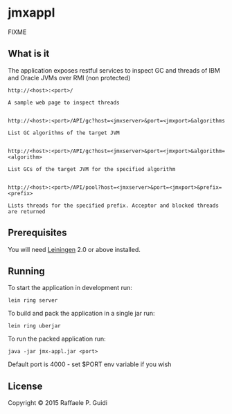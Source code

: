 # jmxappl

FIXME

## What is it

The application exposes restful services to inspect GC and threads of IBM and Oracle JVMs over RMI (non protected)

    http://<host>:<port>/
    
    A sample web page to inspect threads
    

    http://<host>:<port>/API/gc?host=<jmxserver>&port=<jmxport>&algorithms
    
    List GC algorithms of the target JVM
    
    
    http://<host>:<port>/API/gc?host=<jmxserver>&port=<jmxport>&algorithm=<algorithm>
    
    List GCs of the target JVM for the specified algorithm


    http://<host>:<port>/API/pool?host=<jmxserver>&port=<jmxport>&prefix=<prefix>
    
    Lists threads for the specified prefix. Acceptor and blocked threads are returned    
    

## Prerequisites

You will need [Leiningen][1] 2.0 or above installed.

[1]: https://github.com/technomancy/leiningen

## Running

To start the application in development run:

    lein ring server
    
To build and pack the application in a single jar run:

    lein ring uberjar
    
To run the packed application run:

    java -jar jmx-appl.jar <port>
    
Default port is 4000 - set $PORT env variable if you wish

## License

Copyright © 2015 Raffaele P. Guidi

